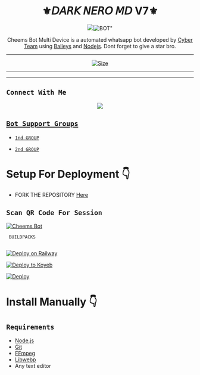 <h1 align="center">⚜️𝘋𝘈𝘙𝘒 𝘕𝘌𝘙𝘖 𝘔𝘋 V7⚜️<br></h1>
<p align="center">
<img src="<a href="https://ibb.co/dLBXGvP"><img src="https://i.ibb.co/5nTCB3r/BOT.png" alt="BOT" border="0"></a>"

<p align="center">
Cheems Bot Multi Device is a automated whatsapp bot developed by <a href="https://github.com/MH-TECHSHOW" target="_blank">Cyber Team</a> using <a href="https://github.com/adiwajshing/Baileys" target="_blank">Baileys</a> and <a href="https://github.com/nodejs" target="_blank">Nodejs</a>. Dont forget to give a star bro.
</p>



---

<p align="center">
<a href="#"><img title="Size" src="https://img.shields.io/badge/Tutorial-Video-green"></a>
</p>

------


-------

## ```Connect With Me```
<p align="center">
<a href="https://wa.me/+94774071805"><img src="https://img.shields.io/badge/Contact darktem-25D366?style=for-the-badge&logo=whatsapp&logoColor=white" />


## ```Bot Support Groups```

- [`1nd GROUP`](https://chat.whatsapp.com/GkAmtuJ4jFE6axiNjoSiCX)

- [`2nd GROUP`](https://chat.whatsapp.com/GkAmtuJ4jFE6axiNjoSiCX)


# Setup For Deployment 👇

- FORK THE REPOSITORY [Here](https://github.com/MH-TECHSHOW/King_Black_Dragon_Bot/fork)

## `Scan QR Code For Session`
[![Cheems Bot](https://repl.it/badge/github/quiec/whatsasena)](https://replit.com/@nimaofficial/DARK-NERO-QR?v=1)

 ` BUILDPACKS`

```
```

[![Deploy on Railway](https://railway.app/button.svg)](https://railway.app/new/template?template=https://github.com/Kaveeshasithum/DARKNERO--V7)

[![Deploy to Koyeb](https://www.koyeb.com/static/images/deploy/button.svg)](https://app.koyeb.com/deploy?type=git&repository=&branch=name&name=servicename)

[![Deploy](https://www.herokucdn.com/deploy/button.svg)](https://heroku.com/deploy?template=https://github.com/Kaveeshasithum/DARKNERO--V7/)

# Install Manually 👇
## `Requirements`
* [Node.js](https://nodejs.org/en/)
* [Git](https://git-scm.com/downloads)
* [FFmpeg](https://github.com/BtbN/FFmpeg-Builds/releases/download/autobuild-2020-12-08-13-03/ffmpeg-n4.3.1-26-gca55240b8c-win64-gpl-4.3.zip)
* [Libwebp](https://developers.google.com/speed/webp/download)
* Any text editor
